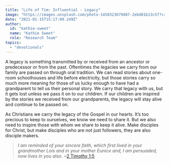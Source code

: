 ```yaml
---
title: "Life of Tim: Influential - Legacy"
image: "https://images.unsplash.com/photo-1458323679487-2ebd81b13c5f?crop=entropy&amp;cs=srgb&amp;fm=jpg&amp;ixid=MXw5NjYxfDB8MXxzZWFyY2h8MTB8fGxlZ2FjeXxlbnwwfHx8&amp;ixlib=rb-1.2.1&amp;q=85"
date: "2021-01-15T15:17:09.249Z"
author:
  id: "kathie-sweet"
  name: "Kathie Sweet"
  role: "Research Team"
topics:
  - "devotionals"
---
```


A legacy is something transmitted by or received from an ancestor or predecessor or from the past.  Oftentimes the legacies we carry from our family are passed on through oral tradition.  We can read stories about one-room schoolhouses and life before electricity, but those stories carry so much more meaning for those of us lucky enough to have had a grandparent to tell us their personal story.  We carry that legacy with us, but it gets lost unless we pass it on to our children.  If our children are inspired by the stories we received from our grandparents, the legacy will stay alive and continue to be passed on.

As Christians we carry the legacy of the Gospel in our hearts.  It’s too precious to keep to ourselves, we know we need to share it.  But we also need to inspire those with whom we share to keep it alive.  Make disciples for Christ, but make disciples who are not just followers, they are also disciple makers.

>_I am reminded of your sincere faith, which first lived in your grandmother Lois and in your mother Eunice and, I am persuaded, now lives in you also._ ~[2 Timothy 1:5][1]

[1]: https://www.biblegateway.com/passage/?search=2%20Timothy%201&version=NIV
